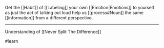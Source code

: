 Get the [[Habit]] of [[Labeling]] your own [[Emotion|Emotions]] to yourself as just the act of talking out loud help us [[process#Noun]] the same [[information]] from a different perspective.

---

Understanding of [[Never Split The Difference]]

#learn 